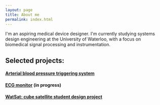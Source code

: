 ```yaml
---
layout: page
title: About me
permalink: index.html
---
```


I'm an aspiring medical device designer. I'm currently studying systems design engineering at the University of Waterloo, with a focus on biomedical signal processing and instrumentation. 

## Selected projects:

#### [Arterial blood pressure triggering system](/abpt.html)

#### [ECG monitor](https://github.com/JoshBradshaw/ECG-monitor) (in progress)

#### [WatSat: cube satellite student design project](http://watsat.ca/)
